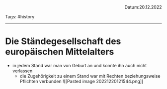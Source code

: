 <p align="right">Datum:20.12.2022</p>

Tags: #history 

---
# Die Ständegesellschaft des europäischen Mittelalters
- in jedem Stand war man von Geburt an und konnte ihn auch nicht verlassen
	- die Zugehörigkeit zu einem Stand war mit Rechten beziehungsweise Pflichten verbunden
![[Pasted image 20221220121544.png]]